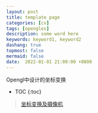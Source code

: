 ```yaml
---
layout: post
title: template page
categories: [cv]
tags: [opengles]
description: some word here
keywords: keyword1, keyword2
dashang: true
topmost: false
mermaid: false
date:  2022-01-01 21:00:00 +0800
---
```


Opengl中设计的坐标变换

<!-- more -->

* TOC
{:toc}
> [坐标变换及摄像机](https://zhuanlan.zhihu.com/p/448063140)
